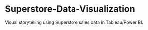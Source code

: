 # Superstore-Data-Visualization
Visual storytelling using Superstore sales data in Tableau/Power BI.
